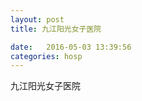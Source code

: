 ```yaml
--- 
layout: post 
title: 九江阳光女子医院

date:   2016-05-03 13:39:56 
categories: hosp 
--- 
```

   
九江阳光女子医院
